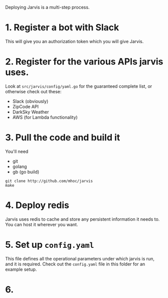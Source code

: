 
Deploying Jarvis is a multi-step process.

# 1. Register a bot with Slack

This will give you an authorization token which you will give Jarvis.

# 2. Register for the various APIs jarvis uses.

Look at `src/jarvis/config/yaml.go` for the guaranteed complete list, or otherwise check out these:

* Slack (obviously)
* ZipCode API
* DarkSky Weather
* AWS (for Lambda functionality)

# 3. Pull the code and build it

You'll need

* git
* golang
* gb (go build)

```
git clone http://github.com/mhoc/jarvis
make
```

# 4. Deploy redis

Jarvis uses redis to cache and store any persistent information it needs to. You can host it wherever you want.

# 5. Set up `config.yaml`

This file defines all the operational parameters under which jarvis is run, and it is required. Check out the `config.yaml` file in this folder for an example setup.

# 6. 
